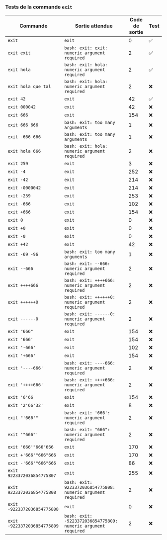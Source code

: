 ### Tests de la commande `exit`

| Commande                        | Sortie attendue                                                                                    | Code de sortie | Test |
|---------------------------------|----------------------------------------------------------------------------------------------------|----------------|------|
| `exit`                          | `exit`                                                                                             | 0              |  ✅  |
| `exit exit`                     | `bash: exit: exit: numeric argument required`                                                      | 2              |  ✅  |
| `exit hola`                     | `bash: exit: hola: numeric argument required`                                                      | 2              |  ✅  |
| `exit hola que tal`             | `bash: exit: hola: numeric argument required`                                                      | 2              |  ❌  |
| `exit 42`                       | `exit`                                                                                             | 42             |  ✅  |
| `exit 000042`                   | `exit`                                                                                             | 42             |  ❌  |
| `exit 666`                      | `exit`                                                                                             | 154            |  ❌  |
| `exit 666 666`                  | `bash: exit: too many arguments`                                                                   | 1              |  ❌  |
| `exit -666 666`                 | `bash: exit: too many arguments`                                                                   | 1              |  ❌  |
| `exit hola 666`                 | `bash: exit: hola: numeric argument required`                                                      | 2              |  ❌  |
| `exit 259`                      | `exit`                                                                                             | 3              |  ❌  |
| `exit -4`                       | `exit`                                                                                             | 252            |  ❌  |
| `exit -42`                      | `exit`                                                                                             | 214            |  ❌  |
| `exit -0000042`                 | `exit`                                                                                             | 214            |  ❌  |
| `exit -259`                     | `exit`                                                                                             | 253            |  ❌  |
| `exit -666`                     | `exit`                                                                                             | 102            |  ❌  |
| `exit +666`                     | `exit`                                                                                             | 154            |  ❌  |
| `exit 0`                        | `exit`                                                                                             | 0              |  ❌  |
| `exit +0`                       | `exit`                                                                                             | 0              |  ❌  |
| `exit -0`                       | `exit`                                                                                             | 0              |  ❌  |
| `exit +42`                      | `exit`                                                                                             | 42             |  ❌  |
| `exit -69 -96`                  | `bash: exit: too many arguments`                                                                   | 1              |  ❌  |
| `exit --666`                    | `bash: exit: --666: numeric argument required`                                                     | 2              |  ❌  |
| `exit ++++666`                  | `bash: exit: ++++666: numeric argument required`                                                   | 2              |  ❌  |
| `exit ++++++0`                  | `bash: exit: ++++++0: numeric argument required`                                                   | 2              |  ❌  |
| `exit ------0`                  | `bash: exit: ------0: numeric argument required`                                                   | 2              |  ❌  |
| `exit "666"`                    | `exit`                                                                                             | 154            |  ❌  |
| `exit '666'`                    | `exit`                                                                                             | 154            |  ❌  |
| `exit '-666'`                   | `exit`                                                                                             | 102            |  ❌  |
| `exit '+666'`                   | `exit`                                                                                             | 154            |  ❌  |
| `exit '----666'`                | `bash: exit: ----666: numeric argument required`                                                   | 2              |  ❌  |
| `exit '++++666'`                | `bash: exit: ++++666: numeric argument required`                                                   | 2              |  ❌  |
| `exit '6'66`                    | `exit`                                                                                             | 154            |  ❌  |
| `exit '2'66'32'`                | `exit`                                                                                             | 8              |  ❌  |
| `exit "'666'"`                  | `bash: exit: '666': numeric argument required`                                                     | 2              |  ❌  |
| `exit '"666"'`                  | `bash: exit: "666": numeric argument required`                                                     | 2              |  ❌  |
| `exit '666'"666"666`            | `exit`                                                                                             | 170            |  ❌  |
| `exit +'666'"666"666`           | `exit`                                                                                             | 170            |  ❌  |
| `exit -'666'"666"666`           | `exit`                                                                                             | 86             |  ❌  |
| `exit 9223372036854775807`      | `exit`                                                                                             | 255            |  ❌  |
| `exit 9223372036854775808`      | `bash: exit: 9223372036854775808: numeric argument required`                                       | 2              |  ❌  |
| `exit -9223372036854775808`     | `exit`                                                                                             | 0              |  ❌  |
| `exit -9223372036854775809`     | `bash: exit: -9223372036854775809: numeric argument required`                                      | 2              |  ❌  |
